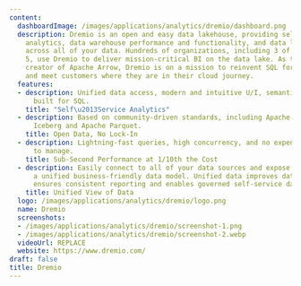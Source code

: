 ```yaml
---
content:
  dashboardImage: /images/applications/analytics/dremio/dashboard.png
  description: Dremio is an open and easy data lakehouse, providing self-service SQL
    analytics, data warehouse performance and functionality, and data lake flexibility
    across all of your data. Hundreds of organizations, including 3 of the Fortune
    5, use Dremio to deliver mission-critical BI on the data lake. As the original
    creator of Apache Arrow, Dremio is on a mission to reinvent SQL for data lakes
    and meet customers where they are in their cloud journey.
  features:
  - description: Unified data access, modern and intuitive U/I, semantic layer, and
      built for SQL.
    title: "Self\u2013Service Analytics"
  - description: Based on community-driven standards, including Apache Arrow, Apache
      Iceberg and Apache Parquet.
    title: Open Data, No Lock-In
  - description: Lightning-fast queries, high concurrency, and no expensive data copies
      to manage.
    title: Sub-Second Performance at 1/10th the Cost
  - description: Easily connect to all of your data sources and expose the data through
      a unified business-friendly data model. Unified data improves data discovery,
      ensures consistent reporting and enables governed self-service data access.
    title: Unified View of Data
  logo: /images/applications/analytics/dremio/logo.png
  name: Dremio
  screenshots:
  - /images/applications/analytics/dremio/screenshot-1.png
  - /images/applications/analytics/dremio/screenshot-2.webp
  videoUrl: REPLACE
  website: https://www.dremio.com/
draft: false
title: Dremio
---
```


